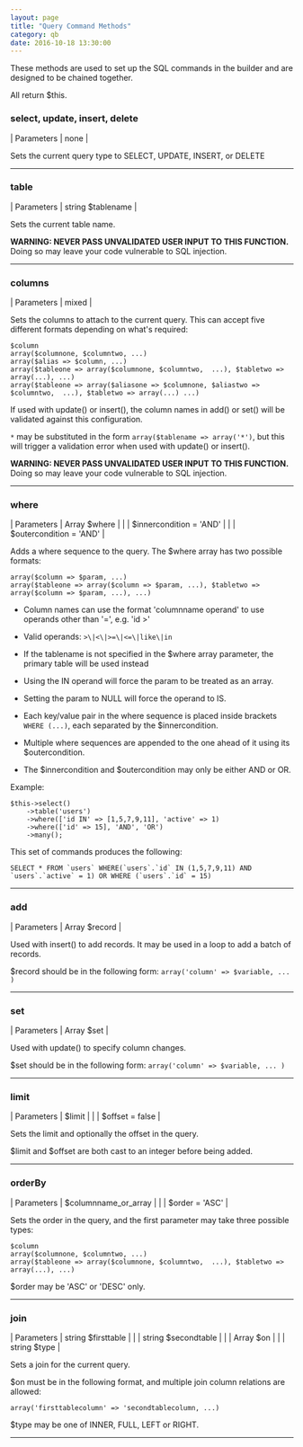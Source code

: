 ```yaml
---
layout: page
title: "Query Command Methods"
category: qb
date: 2016-10-18 13:30:00
---
```


These methods are used to set up the SQL commands in the builder and are designed to be chained together.

All return $this.

### select, update, insert, delete 
 
| Parameters   | none    |  

Sets the current query type to SELECT, UPDATE, INSERT, or DELETE

---

### table 
 
| Parameters   | string $tablename    |  

Sets the current table name.

**WARNING: NEVER PASS UNVALIDATED USER INPUT TO THIS FUNCTION.** Doing so may leave your code vulnerable to SQL injection.

---

### columns 
 
| Parameters   | mixed    | 

Sets the columns to attach to the current query. This can accept five different formats depending on what's required:

    $column
    array($columnone, $columntwo, ...)
    array($alias => $column, ...)
    array($tableone => array($columnone, $columntwo,  ...), $tabletwo => array(...), ...)
    array($tableone => array($aliasone => $columnone, $aliastwo => $columntwo,  ...), $tabletwo => array(...) ...)
    
If used with update() or insert(), the column names in add() or set() will be validated against this configuration.

`*` may be substituted in the form `array($tablename => array('*')`, but this will trigger a validation error when used with update() or insert().

**WARNING: NEVER PASS UNVALIDATED USER INPUT TO THIS FUNCTION.** Doing so may leave your code vulnerable to SQL injection.

---

### where 
 
| Parameters   | Array $where    |
|              | $innercondition = 'AND' |
|              | $outercondition = 'AND' |

Adds a where sequence to the query. The $where array has two possible formats:

    array($column => $param, ...)
    array($tableone => array($column => $param, ...), $tabletwo => array($column => $param, ...), ...)
    
* Column names can use the format 'columnname operand' to use operands other than '=', e.g. 'id >'
* Valid operands: `>\|<\|>=\|<=\|like\|in`
* If the tablename is not specified in the $where array parameter, the primary table will be used instead
* Using the IN operand will force the param to be treated as an array. 
* Setting the param to NULL will force the operand to IS.

* Each key/value pair in the where sequence is placed inside brackets `WHERE (...)`, each separated by the $innercondition.
* Multiple where sequences are appended to the one ahead of it using its $outercondition.
* The $innercondition and $outercondition may only be either AND or OR.

Example:

    $this->select()
        ->table('users')
        ->where(['id IN' => [1,5,7,9,11], 'active' => 1)
        ->where(['id' => 15], 'AND', 'OR')
        ->many();

This set of commands produces the following:

    SELECT * FROM `users` WHERE(`users`.`id` IN (1,5,7,9,11) AND `users`.`active` = 1) OR WHERE (`users`.`id` = 15)

---

### add
 
| Parameters   | Array $record  |  

Used with insert() to add records. It may be used in a loop to add a batch of records.

$record should be in the following form: `array('column' => $variable, ... )`

---

### set
 
| Parameters   | Array $set  |  

Used with update() to specify column changes.

$set should be in the following form: `array('column' => $variable, ... )`

---

### limit
 
| Parameters   | $limit  |
|               | $offset = false  |

Sets the limit and optionally the offset in the query.

$limit and $offset are both cast to an integer before being added.

---

### orderBy
 
| Parameters   | $columnname_or_array  |
|              | $order = 'ASC'  |

Sets the order in the query, and the first parameter may take three possible types:

    $column
    array($columnone, $columntwo, ...)
    array($tableone => array($columnone, $columntwo,  ...), $tabletwo => array(...), ...)
    
$order may be 'ASC' or 'DESC' only.

---

### join
 
| Parameters   | string $firsttable  |
|              | string $secondtable  |
|              | Array $on  |
|              | string $type  |

Sets a join for the current query.

$on must be in the following format, and multiple join column relations are allowed: 

    array('firsttablecolumn' => 'secondtablecolumn, ...)
    
$type may be one of INNER, FULL, LEFT or RIGHT.

---